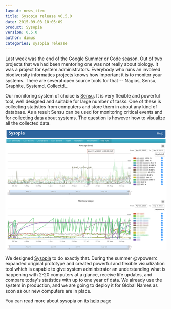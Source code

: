 ```yaml
---
layout: news_item
title: Sysopia release v0.5.0
date: 2015-09-03 18:05:09
product: Sysopia
version: 0.5.0
author: dimus
categories: sysopia release
---
```


Last week was the end of the Google Summer or Code season. Out of two projects
that we had been mentoring one was not really about biology. It was a project
for system administrators. Everybody who runs an involved biodiversity
informatics projects knows how important it is to monitor your systems. There
are several open source tools for that -- Nagios, Sensu, Graphite, Systemd,
Collectd...

Our monitoring system of choice is [Sensu]. It is very flexible and powerful
tool, well designed and suitable for large number of tasks. One of these is
collecting statistics from computers and store them in about any kind of
database. As a result Sensu can be used for monitoring critical events and for
collecting data about systems. The question is however how to visualize all the
collected data.

![Sysopia](/img/blog/sysopia.png)

We designed [Sysopia][sysopia] to do exactly that. During the summer @vpowerrc
expanded original prototype and created powerful and flexible visualization
tool which is capable to give system administrator an understanding what is
happening with 2-20 computers at a glance, receive life updates, and compare
today's statistics with up to one year of data. We already use the system in
production, and we are going to deploy it for Global Names as soon as our
new computers are in place.

You can read more about sysopia on its [help] page

[Sensu]: https://sensuapp.org/
[sysopia]: https://github.org/eol/sysopia
[help]: https://eol.github.io/sysopia


